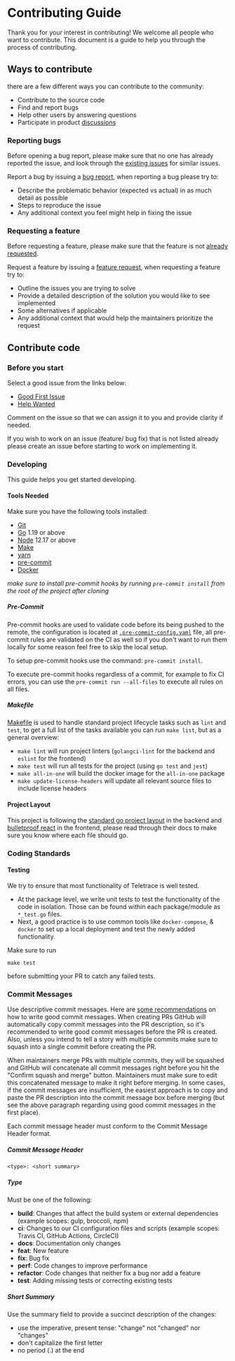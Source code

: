 # Contributing Guide

Thank you for your interest in contributing! We welcome all people who want to contribute. This document is a guide to help you through the process of contributing.

## Ways to contribute

there are a few different ways you can contribute to the community:

- Contribute to the source code
- Find and report bugs
- Help other users by answering questions
- Participate in product [discussions](https://github.com/teletrace/teletrace/discussions)

### Reporting bugs

Before opening a bug report, please make sure that no one has already reported the issue, and look through the [existing issues](https://github.com/teletrace/teletrace/issues?q=is:open+is:issue+label:bug) for similar issues.

Report a bug by issuing a [bug report](https://github.com/teletrace/teletrace/issues/new?assignees=&labels=&template=bug_report.md&title=), when reporting a bug please try to:

- Describe the problematic behavior (expected vs actual) in as much detail as possible
- Steps to reproduce the issue
- Any additional context you feel might help in fixing the issue

### Requesting a feature

Before requesting a feature, please make sure that the feature is not [already requested](https://github.com/teletrace/teletrace/issues?q=is:open+is:issue+label:enhancement).

Request a feature by issuing a [feature request](https://github.com/teletrace/teletrace/issues/new?assignees=&labels=&template=feature_request.md&title=), when requesting a feature try to:

- Outline the issues you are trying to solve
- Provide a detailed description of the solution you would like to see implemented
- Some alternatives if applicable
- Any additional context that would help the maintainers prioritize the request

## Contribute code

### Before you start

Select a good issue from the links below:

- [Good First Issue](https://github.com/teletrace/teletrace/issues?q=is:open+is:issue+label:%22good+first+issue%22)
- [Help Wanted](https://github.com/teletrace/teletrace/issues?q=is:open+is:issue+label:%22help+wanted%22)

Comment on the issue so that we can assign it to you and provide clarity if needed.

If you wish to work on an issue (feature/ bug fix) that is not listed already please create an issue before starting to work on implementing it.

### Developing

This guide helps you get started developing.

#### Tools Needed

Make sure you have the following tools installed:

- [Git](https://git-scm.com/)
- [Go](https://golang.org/dl/) 1.19 or above
- [Node](https://nodejs.org/) 12.17 or above
- [Make](https://www.gnu.org/software/make/)
- [yarn](https://yarnpkg.com/)
- [pre-commit](https://pre-commit.com/)
- [Docker](https://www.docker.com/)

_make sure to install pre-commit hooks by running `pre-commit install` from the root of the project after cloning_

##### Pre-Commit

Pre-commit hooks are used to validate code before its being pushed to the remote, the configuration is located at [`.pre-commit-config.yaml`](./.pre-commit-config.yaml) file,
all pre-commit rules are validated on the CI as well so if you don't want to run them locally for some reason feel free to skip the local setup.

To setup pre-commit hooks use the command: `pre-commit install`.

To execute pre-commit hooks regardless of a commit, for example to fix CI errors, you can use the `pre-commit run --all-files` to execute all rules on all files.

##### Makefile

[Makefile](./Makefile) is used to handle standard project lifecycle tasks such as `lint` and `test`,
to get a full list of the tasks available you can run `make list`, but as a general overview:

- `make lint` will run project linters (`golangci-lint` for the backend and `eslint` for the frontend)
- `make test` will run all tests for the project (using `go test` and `jest`)
- `make all-in-one` will build the docker image for the `all-in-one` package
- `make update-license-headers` will update all relevant source files to include license headers

#### Project Layout

This project is following the [standard go project layout](https://github.com/golang-standards/project-layout) in the backend and [bulletproof react](https://github.com/alan2207/bulletproof-react/) in the frontend, please read through their docs to make sure you know where each file should go.

### Coding Standards

#### Testing

We try to ensure that most functionality of Teletrace is well tested.

- At the package level, we write unit tests to test the functionality of the code in isolation.
  Those can be found within each package/module as `*_test.go` files.
- Next, a good practice is to use common tools like `docker-compose`, & `docker`
  to set up a local deployment and test the newly added functionality.

Make sure to run

```
make test
```

before submitting your PR to catch any failed tests.

### Commit Messages

Use descriptive commit messages. Here are [some recommendations](https://cbea.ms/git-commit/) on how to write good commit messages. When creating PRs GitHub will automatically copy commit messages into the PR description, so it's recommended to write good commit messages before the PR is created. Also, unless you intend to tell a story with multiple commits make sure to squash into a single commit before creating the PR.

When maintainers merge PRs with multiple commits, they will be squashed and GitHub will concatenate all commit messages right before you hit the "Confirm squash and merge" button. Maintainers must make sure to edit this concatenated message to make it right before merging. In some cases, if the commit messages are insufficient, the easiest approach is to copy and paste the PR description into the commit message box before merging (but see the above paragraph regarding using good commit messages in the first place).

Each commit message header must conform to the Commit Message Header format.

##### Commit Message Header

    <type>: <short summary>

##### Type

Must be one of the following:

- **build**: Changes that affect the build system or external dependencies (example scopes: gulp, broccoli, npm)
- **ci**: Changes to our CI configuration files and scripts (example scopes: Travis CI, GitHub Actions, CircleCI)
- **docs**: Documentation only changes
- **feat**: New feature
- **fix**: Bug fix
- **perf**: Code changes to improve performance
- **refactor**: Code changes that neither fix a bug nor add a feature
- **test**: Adding missing tests or correcting existing tests

##### Short Summary

Use the summary field to provide a succinct description of the changes:

- use the imperative, present tense: "change" not "changed" nor "changes"
- don't capitalize the first letter
- no period (.) at the end
